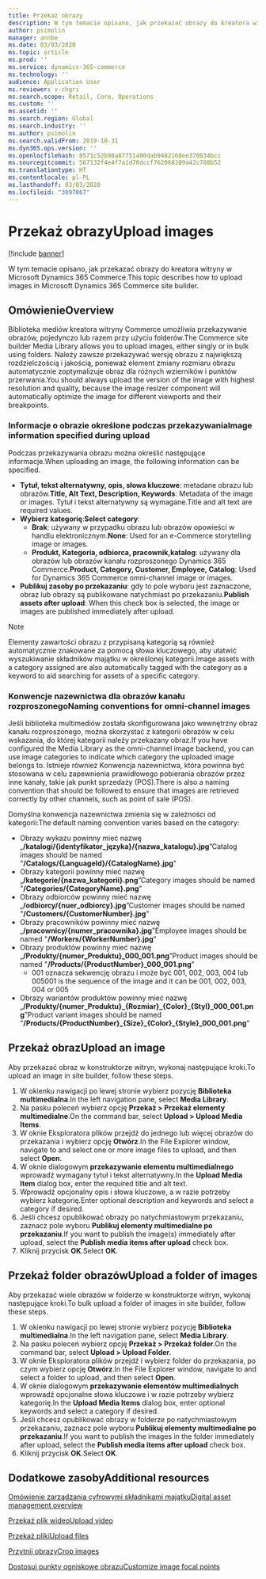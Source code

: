 ```yaml
---
title: Przekaż obrazy
description: W tym temacie opisano, jak przekazać obrazy do kreatora witryny w Microsoft Dynamics 365 Commerce.
author: psimolin
manager: annbe
ms.date: 03/03/2020
ms.topic: article
ms.prod: ''
ms.service: dynamics-365-commerce
ms.technology: ''
audience: Application User
ms.reviewer: v-chgri
ms.search.scope: Retail, Core, Operations
ms.custom: ''
ms.assetid: ''
ms.search.region: Global
ms.search.industry: ''
ms.author: psimolin
ms.search.validFrom: 2019-10-31
ms.dyn365.ops.version: ''
ms.openlocfilehash: 8571c52b98a87751400dab9482168ee370834bcc
ms.sourcegitcommit: 567132f4e4f7a1d76dccf762068209a42c788b52
ms.translationtype: HT
ms.contentlocale: pl-PL
ms.lasthandoff: 03/03/2020
ms.locfileid: "3097067"
---
```

# <a name="upload-images"></a><span data-ttu-id="9189d-103">Przekaż obrazy</span><span class="sxs-lookup"><span data-stu-id="9189d-103">Upload images</span></span>

[!include [banner](includes/banner.md)]

<span data-ttu-id="9189d-104">W tym temacie opisano, jak przekazać obrazy do kreatora witryny w Microsoft Dynamics 365 Commerce.</span><span class="sxs-lookup"><span data-stu-id="9189d-104">This topic describes how to upload images in Microsoft Dynamics 365 Commerce site builder.</span></span>

## <a name="overview"></a><span data-ttu-id="9189d-105">Omówienie</span><span class="sxs-lookup"><span data-stu-id="9189d-105">Overview</span></span>

<span data-ttu-id="9189d-106">Biblioteka mediów kreatora witryny Commerce umożliwia przekazywanie obrazów, pojedynczo lub razem przy użyciu folderów.</span><span class="sxs-lookup"><span data-stu-id="9189d-106">The Commerce site builder Media Library allows you to upload images, either singly or in bulk using folders.</span></span> <span data-ttu-id="9189d-107">Należy zawsze przekazywać wersję obrazu z największą rozdzielczością i jakością, ponieważ element zmiany rozmiaru obrazu automatycznie zoptymalizuje obraz dla różnych wzierników i punktów przerwania.</span><span class="sxs-lookup"><span data-stu-id="9189d-107">You should always upload the version of the image with highest resolution and quality, because the image resizer component will automatically optimize the image for different viewports and their breakpoints.</span></span>

### <a name="image-information-specified-during-upload"></a><span data-ttu-id="9189d-108">Informacje o obrazie określone podczas przekazywania</span><span class="sxs-lookup"><span data-stu-id="9189d-108">Image information specified during upload</span></span>

<span data-ttu-id="9189d-109">Podczas przekazywania obrazu można określić następujące informacje.</span><span class="sxs-lookup"><span data-stu-id="9189d-109">When uploading an image, the following information can be specified.</span></span>

- <span data-ttu-id="9189d-110">**Tytuł, tekst alternatywny, opis, słowa kluczowe**: metadane obrazu lub obrazów.</span><span class="sxs-lookup"><span data-stu-id="9189d-110">**Title, Alt Text, Description, Keywords**: Metadata of the image or images.</span></span> <span data-ttu-id="9189d-111">Tytuł i tekst alternatywny są wymagane.</span><span class="sxs-lookup"><span data-stu-id="9189d-111">Title and alt text are required values.</span></span>
- <span data-ttu-id="9189d-112">**Wybierz kategorię**:</span><span class="sxs-lookup"><span data-stu-id="9189d-112">**Select category**:</span></span>
    - <span data-ttu-id="9189d-113">**Brak**: używany w przypadku obrazu lub obrazów opowieści w handlu elektronicznym.</span><span class="sxs-lookup"><span data-stu-id="9189d-113">**None**: Used for an e-Commerce storytelling image or images.</span></span>
    - <span data-ttu-id="9189d-114">**Produkt, Kategoria, odbiorca, pracownik,katalog**: używany dla obrazów lub obrazów kanału rozproszonego Dynamics 365 Commerce.</span><span class="sxs-lookup"><span data-stu-id="9189d-114">**Product, Category, Customer, Employee, Catalog**: Used for Dynamics 365 Commerce omni-channel image or images.</span></span>
- <span data-ttu-id="9189d-115">**Publikuj zasoby po przekazaniu**: gdy to pole wyboru jest zaznaczone, obraz lub obrazy są publikowane natychmiast po przekazaniu.</span><span class="sxs-lookup"><span data-stu-id="9189d-115">**Publish assets after upload**: When this check box is selected, the image or images are published immediately after upload.</span></span>

> [!NOTE]
> <span data-ttu-id="9189d-116">Elementy zawartości obrazu z przypisaną kategorią są również automatycznie znakowane za pomocą słowa kluczowego, aby ułatwić wyszukiwanie składników majątku w określonej kategorii.</span><span class="sxs-lookup"><span data-stu-id="9189d-116">Image assets with a category assigned are also automatically tagged with the category as a keyword to aid searching for assets of a specific category.</span></span>

### <a name="naming-conventions-for-omni-channel-images"></a><span data-ttu-id="9189d-117">Konwencje nazewnictwa dla obrazów kanału rozproszonego</span><span class="sxs-lookup"><span data-stu-id="9189d-117">Naming conventions for omni-channel images</span></span> 

<span data-ttu-id="9189d-118">Jeśli biblioteka multimediów została skonfigurowana jako wewnętrzny obraz kanału rozproszonego, można skorzystać z kategorii obrazów w celu wskazania, do której kategorii należy przekazany obraz.</span><span class="sxs-lookup"><span data-stu-id="9189d-118">If you have configured the Media Library as the omni-channel image backend, you can use image categories to indicate which category the uploaded image belongs to.</span></span> <span data-ttu-id="9189d-119">Istnieje również Konwencja nazewnictwa, która powinna być stosowana w celu zapewnienia prawidłowego pobierania obrazów przez inne kanały, takie jak punkt sprzedaży (POS).</span><span class="sxs-lookup"><span data-stu-id="9189d-119">There is also a naming convention that should be followed to ensure that images are retrieved correctly by other channels, such as point of sale (POS).</span></span>

<span data-ttu-id="9189d-120">Domyślna konwencja nazewnictwa zmienia się w zależności od kategorii:</span><span class="sxs-lookup"><span data-stu-id="9189d-120">The default naming convention varies based on the category:</span></span>
- <span data-ttu-id="9189d-121">Obrazy wykazu powinny mieć nazwę „**/katalogi/\{identyfikator_języka\}/\{nazwa_katalogu\}.jpg**”</span><span class="sxs-lookup"><span data-stu-id="9189d-121">Catalog images should be named "**/Catalogs/\{LanguageId\}/\{CatalogName\}.jpg**"</span></span>
- <span data-ttu-id="9189d-122">Obrazy kategorii powinny mieć nazwę „**/kategorie/\{nazwa_kategorii\}.png**”</span><span class="sxs-lookup"><span data-stu-id="9189d-122">Category images should be named "**/Categories/\{CategoryName\}.png**"</span></span>
- <span data-ttu-id="9189d-123">Obrazy odbiorców powinny mieć nazwę „**/odbiorcy/\{nuer_odbiorcy\}.jpg**”</span><span class="sxs-lookup"><span data-stu-id="9189d-123">Customer images should be named "**/Customers/\{CustomerNumber\}.jpg**"</span></span>
- <span data-ttu-id="9189d-124">Obrazy pracowników powinny mieć nazwę „**/pracownicy/\{numer_pracownika\}.jpg**”</span><span class="sxs-lookup"><span data-stu-id="9189d-124">Employee images should be named "**/Workers/\{WorkerNumber\}.jpg**"</span></span>
- <span data-ttu-id="9189d-125">Obrazy produktów powinny mieć nazwę „**/Produkty/\{numer_Produktu\}_000_001.png**”</span><span class="sxs-lookup"><span data-stu-id="9189d-125">Product images should be named "**/Products/\{ProductNumber\}_000_001.png**"</span></span>
    - <span data-ttu-id="9189d-126">001 oznacza sekwencję obrazu i może być 001, 002, 003, 004 lub 005</span><span class="sxs-lookup"><span data-stu-id="9189d-126">001 is the sequence of the image and it can be 001, 002, 003, 004 or 005</span></span>
- <span data-ttu-id="9189d-127">Obrazy wariantów produktów powinny mieć nazwę „**/Produkty/\{numer_Produktu\}\_\{Rozmiar\}\_\{Color\}\_\{Styl\}\_000_001.png**”</span><span class="sxs-lookup"><span data-stu-id="9189d-127">Product variant images should be named "**/Products/\{ProductNumber\}\_\{Size\}\_\{Color\}\_\{Style\}\_000_001.png**"</span></span>

## <a name="upload-an-image"></a><span data-ttu-id="9189d-128">Przekaż obraz</span><span class="sxs-lookup"><span data-stu-id="9189d-128">Upload an image</span></span>

<span data-ttu-id="9189d-129">Aby przekazać obraz w konstruktorze witryn, wykonaj następujące kroki.</span><span class="sxs-lookup"><span data-stu-id="9189d-129">To upload an image in site builder, follow these steps.</span></span>

1. <span data-ttu-id="9189d-130">W okienku nawigacji po lewej stronie wybierz pozycję **Biblioteka multimedialna**.</span><span class="sxs-lookup"><span data-stu-id="9189d-130">In the left navigation pane, select **Media Library**.</span></span>
1. <span data-ttu-id="9189d-131">Na pasku poleceń wybierz opcję **Przekaż \> Przekaż elementy multimedialne**.</span><span class="sxs-lookup"><span data-stu-id="9189d-131">On the command bar, select **Upload \> Upload Media Items**.</span></span>
1. <span data-ttu-id="9189d-132">W oknie Eksploratora plików przejdź do jednego lub więcej obrazów do przekazania i wybierz opcję **Otwórz**.</span><span class="sxs-lookup"><span data-stu-id="9189d-132">In the File Explorer window, navigate to and select one or more image files to upload, and then select **Open**.</span></span>
1. <span data-ttu-id="9189d-133">W oknie dialogowym **przekazywanie elementu multimedialnego** wprowadź wymagany tytuł i tekst alternatywny.</span><span class="sxs-lookup"><span data-stu-id="9189d-133">In the **Upload Media Item** dialog box, enter the required title and alt text.</span></span>
1. <span data-ttu-id="9189d-134">Wprowadź opcjonalny opis i słowa kluczowe, a w razie potrzeby wybierz kategorię.</span><span class="sxs-lookup"><span data-stu-id="9189d-134">Enter optional description and keywords and select a category if desired.</span></span> 
1. <span data-ttu-id="9189d-135">Jeśli chcesz opublikować obrazy po natychmiastowym przekazaniu, zaznacz pole wyboru **Publikuj elementy multimedialne po przekazaniu**.</span><span class="sxs-lookup"><span data-stu-id="9189d-135">If you want to publish the image(s) immediately after upload, select the **Publish media items after upload** check box.</span></span>
1. <span data-ttu-id="9189d-136">Kliknij przycisk **OK**.</span><span class="sxs-lookup"><span data-stu-id="9189d-136">Select **OK**.</span></span>

## <a name="upload-a-folder-of-images"></a><span data-ttu-id="9189d-137">Przekaż folder obrazów</span><span class="sxs-lookup"><span data-stu-id="9189d-137">Upload a folder of images</span></span>

<span data-ttu-id="9189d-138">Aby przekazać wiele obrazów w folderze w konstruktorze witryn, wykonaj następujące kroki.</span><span class="sxs-lookup"><span data-stu-id="9189d-138">To bulk upload a folder of images in site builder, follow these steps.</span></span>

1. <span data-ttu-id="9189d-139">W okienku nawigacji po lewej stronie wybierz pozycję **Biblioteka multimedialna**.</span><span class="sxs-lookup"><span data-stu-id="9189d-139">In the left navigation pane, select **Media Library**.</span></span>
1. <span data-ttu-id="9189d-140">Na pasku poleceń wybierz opcję **Przekaż \> Przekaż folder**.</span><span class="sxs-lookup"><span data-stu-id="9189d-140">On the command bar, select **Upload \> Upload Folder**.</span></span>
1. <span data-ttu-id="9189d-141">W oknie Eksploratora plików przejdź i wybierz folder do przekazania, po czym wybierz opcję **Otwórz**.</span><span class="sxs-lookup"><span data-stu-id="9189d-141">In the File Explorer window, navigate to and select a folder to upload, and then select **Open**.</span></span>
1. <span data-ttu-id="9189d-142">W oknie dialogowym **przekazywanie elementów multimedialnych** wprowadź opcjonalne słowa kluczowe i w razie potrzeby wybierz kategorię.</span><span class="sxs-lookup"><span data-stu-id="9189d-142">In the **Upload Media Items** dialog box, enter optional keywords and select a category if desired.</span></span> 
1. <span data-ttu-id="9189d-143">Jeśli chcesz opublikować obrazy w folderze po natychmiastowym przekazaniu, zaznacz pole wyboru **Publikuj elementy multimedialne po przekazaniu**.</span><span class="sxs-lookup"><span data-stu-id="9189d-143">If you want to publish the images in the folder immediately after upload, select the **Publish media items after upload** check box.</span></span>
1. <span data-ttu-id="9189d-144">Kliknij przycisk **OK**.</span><span class="sxs-lookup"><span data-stu-id="9189d-144">Select **OK**.</span></span>

## <a name="additional-resources"></a><span data-ttu-id="9189d-145">Dodatkowe zasoby</span><span class="sxs-lookup"><span data-stu-id="9189d-145">Additional resources</span></span>

[<span data-ttu-id="9189d-146">Omówienie zarządzania cyfrowymi składnikami majątku</span><span class="sxs-lookup"><span data-stu-id="9189d-146">Digital asset management overview</span></span>](dam-overview.md)

[<span data-ttu-id="9189d-147">Przekaż plik wideo</span><span class="sxs-lookup"><span data-stu-id="9189d-147">Upload video</span></span>](dam-upload-video.md)

[<span data-ttu-id="9189d-148">Przekaż pliki</span><span class="sxs-lookup"><span data-stu-id="9189d-148">Upload files</span></span>](dam-upload-files.md)

[<span data-ttu-id="9189d-149">Przytnij obrazy</span><span class="sxs-lookup"><span data-stu-id="9189d-149">Crop images</span></span>](dam-crop-images.md)

[<span data-ttu-id="9189d-150">Dostosuj punkty ogniskowe obrazu</span><span class="sxs-lookup"><span data-stu-id="9189d-150">Customize image focal points</span></span>](dam-custom-focal-point.md)
